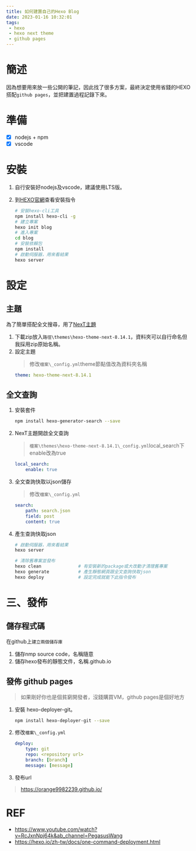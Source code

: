 ```yaml
---
title: 如何建置自己的Hexo Blog
date: 2023-01-16 10:32:01
tags: 
 - hexo
 - hexo next theme
 - github pages
---
```


# 簡述
因為想要用來放一些公開的筆記，因此找了很多方案，最終決定使用省錢的HEXO搭配`github pages`，並把建置過程記錄下來。
<!--more-->
# 準備
 - [x] nodejs + npm
 - [x] vscode

# 安裝
1. 自行安裝好nodejs及vscode，建議使用LTS版。
2. 到[HEXO官網](https://hexo.io/zh-tw/)查看安裝指令
    
    ```bash
    # 安裝hexo-cli工具
    npm install hexo-cli -g
    # 建立專案
    hexo init blog
    # 進入專案
    cd blog
    # 安裝依賴包
    npm install
    # 啟動伺服器，用來看結果
    hexo server
    ```
# 設定
## 主題
為了簡單搭配全文搜尋，用了[NexT主題](https://theme-next.js.org/)
1. 下載zip放入`路徑\themes\hexo-theme-next-8.14.1`，資料夾可以自行命名但我採用zip原始名稱。
2. 設定主題
   > 修改`檔案\_config.yml`theme節點值改為資料夾名稱
    ```yml
    theme: hexo-theme-next-8.14.1
    ```

## 全文查詢
1. 安裝套件
    ```bash
    npm install hexo-generator-search --save
    ```
2. NexT主題開啟全文查詢
    > `檔案\themes\hexo-theme-next-8.14.1\_config.yml`local_search下enable改為true
    ```yml
    local_search:
        enable: true
    ```
3. 全文查詢快取以json儲存
    > 修改`檔案\_config.yml`
    ```yml
    search:
        path: search.json
        field: post
        content: true
    ```
4. 產生查詢快取json
    ```bash
    # 啟動伺服器，用來看結果
    hexo server

    # 清除舊專案並發布
    hexo clean              # 有安裝新的package或大改動才清理舊專案
    hexo generate           # 產生靜態網頁跟全文查詢快取json
    hexo deploy             # 設定完成就能下此指令發布
    ```

# 三、發佈
## 儲存程式碼
在github上`建立兩個儲存庫`
1. 儲存nmp source code，名稱隨意
2. 儲存hexo發布的靜態文件，名稱<username>.github.io

## 發佈 github pages
> 如果剛好你也是個貧窮開發者，沒錢購買VM，github pages是個好地方
1. 安裝 hexo-deployer-git。
    ```bash
    npm install hexo-deployer-git --save
    ```
2. 修改`檔案\_config.yml`
    ```yml
    deploy:
        type: git
        repo: <repository url>
        branch: [branch]
        message: [message]
    ```
3. 發布url 
  > https://orange9982239.github.io/

# REF
* https://www.youtube.com/watch?v=RcJxnNpj64k&ab_channel=PegasusWang
* https://hexo.io/zh-tw/docs/one-command-deployment.html